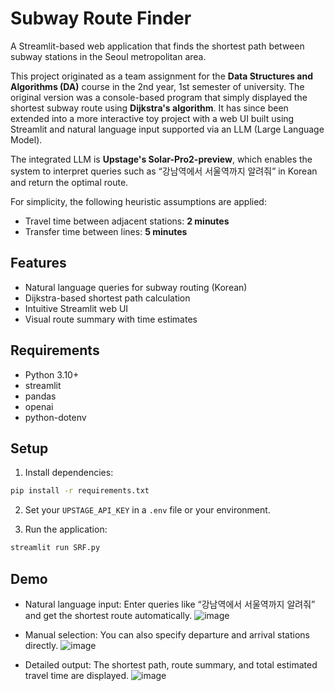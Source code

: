 # Subway Route Finder

A Streamlit-based web application that finds the shortest path between subway stations in the Seoul metropolitan area.

This project originated as a team assignment for the **Data Structures and Algorithms (DA)** course in the 2nd year, 1st semester of university. The original version was a console-based program that simply displayed the shortest subway route using **Dijkstra's algorithm**. It has since been extended into a more interactive toy project with a web UI built using Streamlit and natural language input supported via an LLM (Large Language Model).

The integrated LLM is **Upstage's Solar-Pro2-preview**, which enables the system to interpret queries such as “강남역에서 서울역까지 알려줘” in Korean and return the optimal route.

For simplicity, the following heuristic assumptions are applied:
- Travel time between adjacent stations: **2 minutes**
- Transfer time between lines: **5 minutes**

## Features

- Natural language queries for subway routing (Korean)
- Dijkstra-based shortest path calculation
- Intuitive Streamlit web UI
- Visual route summary with time estimates

## Requirements

- Python 3.10+
- streamlit
- pandas
- openai
- python-dotenv

## Setup

1. Install dependencies:

```bash
pip install -r requirements.txt
```

2. Set your `UPSTAGE_API_KEY` in a `.env` file or your environment.

3. Run the application:

```bash
streamlit run SRF.py
```

## Demo

- Natural language input: Enter queries like “강남역에서 서울역까지 알려줘” and get the shortest route automatically.
  ![image](https://github.com/user-attachments/assets/f373533f-092c-4377-ab5b-e3fa063a1be5)

- Manual selection: You can also specify departure and arrival stations directly.
  ![image](https://github.com/user-attachments/assets/62a38dd6-1207-41dc-ad46-e4559934ace8)

- Detailed output: The shortest path, route summary, and total estimated travel time are displayed.
  ![image](https://github.com/user-attachments/assets/1379a2d0-8ed7-4d58-9494-d15a2cfc1323)

